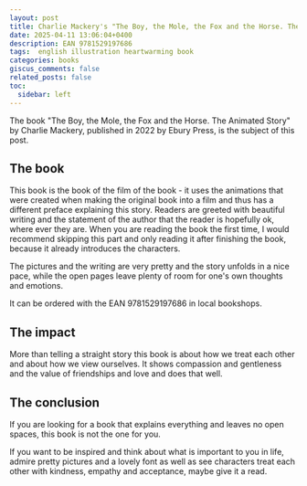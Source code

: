 ```yaml
---
layout: post
title: Charlie Mackery's "The Boy, the Mole, the Fox and the Horse. The Animated Story"
date: 2025-04-11 13:06:04+0400
description: EAN 9781529197686
tags:  english illustration heartwarming book
categories: books
giscus_comments: false
related_posts: false
toc:
  sidebar: left
---
```


The book "The Boy, the Mole, the Fox and the Horse. The Animated Story" by Charlie Mackery, published in 2022 by Ebury Press, is the subject of this post.

## The book

This book is the book of the film of the book - it uses the animations that were created when making the original book into a film and thus has a different preface explaining this story. Readers are greeted with beautiful writing and the statement of the author that the reader is hopefully ok, where ever they are. 
When you are reading the book the first time, I would recommend skipping this part and only reading it after finishing the book, because it already introduces the characters.

The pictures and the writing are very pretty and the story unfolds in a nice pace, while the open pages leave plenty of room for one's own thoughts and emotions.

It can be ordered with the EAN 9781529197686 in local bookshops.


## The impact

More than telling a straight story this book is about how we treat each other and about how we view ourselves. It shows compassion and gentleness and the value of friendships and love and does that well.


## The conclusion

If you are looking for a book that explains everything and leaves no open spaces, this book is not the one for you. 

If you want to be inspired and think about what is important to you in life, admire pretty pictures and a lovely font as well as see characters treat each other with kindness, empathy and acceptance, maybe give it a read.
